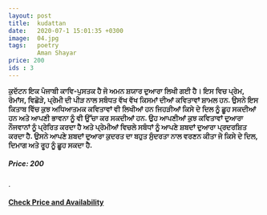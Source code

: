 ```yaml
---
layout: post
title:  kudattan
date:   2020-07-1 15:01:35 +0300
image:  04.jpg
tags:   poetry
        Aman Shayar
price: 200
ids : 3
---
```




<strong>ਕੁਦੱਟਨ ਇਕ ਪੰਜਾਬੀ ਕਾਵਿ-ਪੁਸਤਕ ਹੈ ਜੋ ਅਮਨ ਸ਼ਯਾਰ ਦੁਆਰਾ ਲਿਖੀ ਗਈ ਹੈ। ਇਸ ਵਿਚ ਪ੍ਰੇਮ, ਰੋਮਾਂਸ, ਵਿਛੋੜੇ, ਪ੍ਰੇਮੀ ਦੀ ਪੀੜ ਨਾਲ ਸਬੰਧਤ ਵੱਖ ਵੱਖ ਕਿਸਮਾਂ ਦੀਆਂ ਕਵਿਤਾਵਾਂ ਸ਼ਾਮਲ ਹਨ. ਉਸਨੇ ਇਸ ਕਿਤਾਬ ਵਿੱਚ ਕੁਝ ਅਧਿਆਤਮਕ ਕਵਿਤਾਵਾਂ ਵੀ ਲਿਖੀਆਂ ਹਨ ਜਿਹੜੀਆਂ ਕਿਸੇ ਦੇ ਦਿਲ ਨੂੰ ਛੂਹ ਸਕਦੀਆਂ ਹਨ ਅਤੇ ਆਪਣੀ ਭਾਵਨਾ ਨੂੰ ਵੀ ਉੱਚਾ ਕਰ ਸਕਦੀਆਂ ਹਨ. ਉਹ ਆਪਣੀਆਂ ਕੁਝ ਕਵਿਤਾਵਾਂ ਦੁਆਰਾ ਨੌਜਵਾਨਾਂ ਨੂੰ ਪ੍ਰੇਰਿਤ ਕਰਦਾ ਹੈ ਅਤੇ ਪ੍ਰੇਮੀਆਂ ਵਿਚਲੇ ਸਬੰਧਾਂ ਨੂੰ ਆਪਣੇ ਸ਼ਬਦਾਂ ਦੁਆਰਾ ਪ੍ਰਦਰਸ਼ਿਤ ਕਰਦਾ ਹੈ. ਉਸਨੇ ਆਪਣੇ ਸ਼ਬਦਾਂ ਦੁਆਰਾ ਕੁਦਰਤ ਦਾ ਬਹੁਤ ਸੁੰਦਰਤਾ ਨਾਲ ਵਰਣਨ ਕੀਤਾ ਜੋ ਕਿਸੇ ਦੇ ਦਿਲ, ਦਿਮਾਗ ਅਤੇ ਰੂਹ ਨੂੰ ਛੂਹ ਸਕਦਾ ਹੈ.</strong>

<h5>Price: 200 </h5>.<br>

<h4><a class="add-cart cart1" href="/kitab/Books#1"><b>Check Price and Availability</b></a></h4>

<body>
 <script src="{{ site.baseurl }}/js/main.js"></script>
 </body>